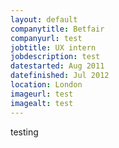 ```yaml
---
layout: default 
companytitle: Betfair
companyurl: test
jobtitle: UX intern
jobdescription: test
datestarted: Aug 2011
datefinished: Jul 2012
location: London
imageurl: test
imagealt: test
---
```

testing